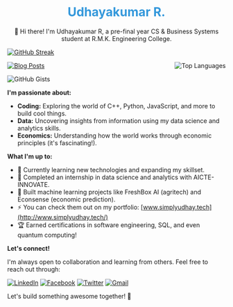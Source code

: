 <div align="center">


  <h1 style="color: #3498DB;"><b>Udhayakumar R.</b></h1> 

  <p>



👋 Hi there! I'm Udhayakumar R, a pre-final year CS & Business Systems student at R.M.K. Engineering College.

  </p> 

</div>



[![GitHub Streak](https://github-readme-streak-stats.herokuapp.com/?user=simplyudhay)](http://git.io/streak-stats)



<div style="float: right;">

  <img src="https://github-readme-stats.vercel.app/api/top-langs/?username=simplyudhay&layout=compact&theme=dark" alt="Top Languages">

</div>



[![Blog Posts](https://img.shields.io/badge/Blog_Posts-Latest_articles-informational?style=for-the-badge)](http://www.udhaynblog.blogspot.com)



![GitHub Gists](https://img.shields.io/github/followers/simplyudhay?label=Followers&style=social)


**I'm passionate about:**

* **Coding:** Exploring the world of C++, Python, JavaScript, and more to build cool things.
* **Data:** Uncovering insights from information using my data science and analytics skills.
* **Economics:** Understanding how the world works through economic principles (it's fascinating!).

**What I'm up to:**

* 🌱 Currently learning new technologies and expanding my skillset.
* 💼 Completed an internship in data science and analytics with AICTE-INNOVATE.
* 🤖 Built machine learning projects like FreshBox AI (agritech) and Econsense (economic prediction).
* ⚡ You can check them out on my portfolio: [www.simplyudhay.tech](http://www.simplyudhay.tech/)
* 🏆 Earned certifications in software engineering, SQL, and even quantum computing!

**Let's connect!**

I'm always open to collaboration and learning from others. Feel free to reach out through:

[![LinkedIn](https://img.shields.io/badge/LinkedIn-0077B5?style=for-the-badge&logo=linkedin&logoColor=white)](https://www.linkedin.com/in/simplyudhay)
[![Facebook](https://img.shields.io/badge/Facebook-1877F2?style=for-the-badge&logo=facebook&logoColor=white)](https://www.facebook.com/simplyudhay)
[![Twitter](https://img.shields.io/badge/Twitter-1DA1F2?style=for-the-badge&logo=twitter&logoColor=white)](https://twitter.com/simplyudhay) 
[![Gmail](https://img.shields.io/badge/Gmail-D14836?style=for-the-badge&logo=gmail&logoColor=white)](mailto:simplyudhay@gmail.com)

Let's build something awesome together! 🚀

